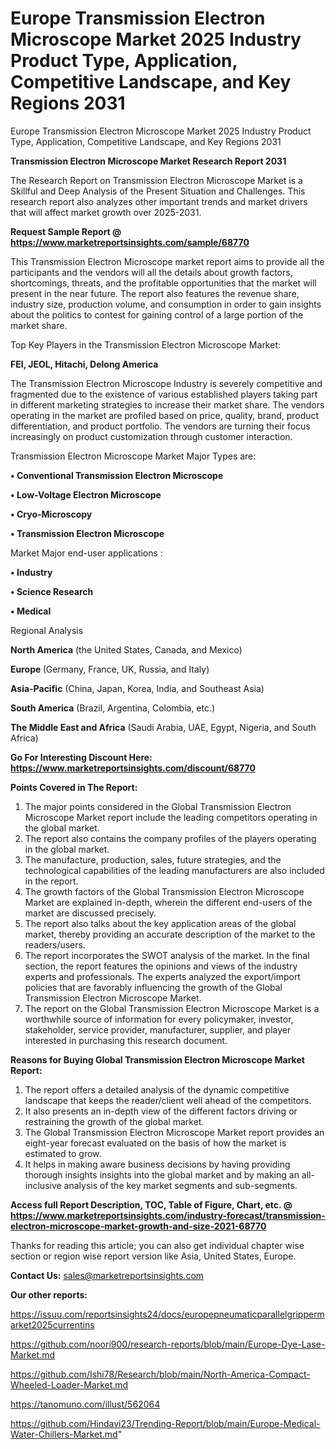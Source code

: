 # Europe Transmission Electron Microscope Market 2025 Industry Product Type, Application, Competitive Landscape, and Key Regions 2031
Europe Transmission Electron Microscope Market 2025 Industry Product Type, Application, Competitive Landscape, and Key Regions 2031

<strong>Transmission Electron Microscope Market Research Report 2031</strong>

The Research Report on Transmission Electron Microscope Market is a Skillful and Deep Analysis of the Present Situation and Challenges. This research report also analyzes other important trends and market drivers that will affect market growth over 2025-2031.

<strong>Request Sample Report @ <a href=https://www.marketreportsinsights.com/sample/68770>https://www.marketreportsinsights.com/sample/68770</a></strong>

This Transmission Electron Microscope market report aims to provide all the participants and the vendors will all the details about growth factors, shortcomings, threats, and the profitable opportunities that the market will present in the near future. The report also features the revenue share, industry size, production volume, and consumption in order to gain insights about the politics to contest for gaining control of a large portion of the market share.

Top Key Players in the Transmission Electron Microscope Market:

<strong>FEI, JEOL, Hitachi, Delong America</strong>

The Transmission Electron Microscope Industry is severely competitive and fragmented due to the existence of various established players taking part in different marketing strategies to increase their market share. The vendors operating in the market are profiled based on price, quality, brand, product differentiation, and product portfolio. The vendors are turning their focus increasingly on product customization through customer interaction.

Transmission Electron Microscope Market Major Types are:

<strong>• Conventional Transmission Electron Microscope

• Low-Voltage Electron Microscope

• Cryo-Microscopy

• Transmission Electron Microscope</strong>

Market Major end-user applications :

<strong>• Industry

• Science Research

• Medical</strong>

Regional Analysis

</u><strong><b>North America</b></strong> (the United States, Canada, and Mexico)

<strong><b>Europe </b></strong>(Germany, France, UK, Russia, and Italy)

<strong><b>Asia-Pacific</b></strong> (China, Japan, Korea, India, and Southeast Asia)

<strong><b>South America</b></strong> (Brazil, Argentina, Colombia, etc.)

<strong><b>The Middle East and Africa</b></strong> (Saudi Arabia, UAE, Egypt, Nigeria, and South Africa)

<strong>Go For Interesting Discount Here: <a href=https://www.marketreportsinsights.com/discount/68770>https://www.marketreportsinsights.com/discount/68770</a></strong>

<strong>Points Covered in The Report:</strong>
<ol>
  <li>The major points considered in the Global Transmission Electron Microscope Market report include the leading competitors operating in the global market.</li>
  <li>The report also contains the company profiles of the players operating in the global market.</li>
  <li>The manufacture, production, sales, future strategies, and the technological capabilities of the leading manufacturers are also included in the report.</li>
  <li>The growth factors of the Global Transmission Electron Microscope Market are explained in-depth, wherein the different end-users of the market are discussed precisely.</li>
  <li>The report also talks about the key application areas of the global market, thereby providing an accurate description of the market to the readers/users.</li>
  <li>The report incorporates the SWOT analysis of the market. In the final section, the report features the opinions and views of the industry experts and professionals. The experts analyzed the export/import policies that are favorably influencing the growth of the Global Transmission Electron Microscope Market.</li>
  <li>The report on the Global Transmission Electron Microscope Market is a worthwhile source of information for every policymaker, investor, stakeholder, service provider, manufacturer, supplier, and player interested in purchasing this research document.</li>
</ol>
<strong>Reasons for Buying Global Transmission Electron Microscope Market Report:</strong>

<ol>
  <li>The report offers a detailed analysis of the dynamic competitive landscape that keeps the reader/client well ahead of the competitors.</li>
  <li>It also presents an in-depth view of the different factors driving or restraining the growth of the global market.</li>
  <li>The Global Transmission Electron Microscope Market report provides an eight-year forecast evaluated on the basis of how the market is estimated to grow.</li>
  <li>It helps in making aware business decisions by having providing thorough insights insights into the global market and by making an all-inclusive analysis of the key market segments and sub-segments.</li>
</ol>
<strong>Access full Report Description, TOC, Table of Figure, Chart, etc. @ <a href=https://www.marketreportsinsights.com/industry-forecast/transmission-electron-microscope-market-growth-and-size-2021-68770>https://www.marketreportsinsights.com/industry-forecast/transmission-electron-microscope-market-growth-and-size-2021-68770</a></strong>


Thanks for reading this article; you can also get individual chapter wise section or region wise report version like Asia, United States, Europe.

<strong>Contact Us:</strong>
sales@marketreportsinsights.com

<strong>Our other reports:</strong>

<a href=https://issuu.com/reportsinsights24/docs/europepneumaticparallelgrippermarket2025currentins>https://issuu.com/reportsinsights24/docs/europepneumaticparallelgrippermarket2025currentins</a>

<a href=https://github.com/noori900/research-reports/blob/main/Europe-Dye-Lase-Market.md>https://github.com/noori900/research-reports/blob/main/Europe-Dye-Lase-Market.md</a>

<a href=https://github.com/Ishi78/Research/blob/main/North-America-Compact-Wheeled-Loader-Market.md>https://github.com/Ishi78/Research/blob/main/North-America-Compact-Wheeled-Loader-Market.md</a>

<a href=https://tanomuno.com/illust/562064>https://tanomuno.com/illust/562064</a>

<a href=https://github.com/Hindavi23/Trending-Report/blob/main/Europe-Medical-Water-Chillers-Market.md>https://github.com/Hindavi23/Trending-Report/blob/main/Europe-Medical-Water-Chillers-Market.md</a>"
